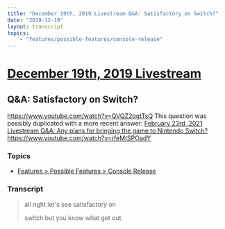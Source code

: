 ```yaml
---
title: "December 19th, 2019 Livestream Q&A: Satisfactory on Switch?"
date: "2019-12-19"
layout: transcript
topics:
    - "features/possible-features/console-release"
---
```

# [December 19th, 2019 Livestream](../2019-12-19.md)
## Q&A: Satisfactory on Switch?
https://www.youtube.com/watch?v=QVQZ2qgtTsQ
This question was possibly duplicated with a more recent answer: [February 23rd, 2021 Livestream Q&A: Any plans for bringing the game to Nintendo Switch?](./yt-rfeMtSPOadY.md) https://www.youtube.com/watch?v=rfeMtSPOadY


### Topics
* [Features > Possible Features > Console Release](../topics/features/possible-features/console-release.md)

### Transcript

> all right let's see satisfactory on
>
> switch but you know what get out
